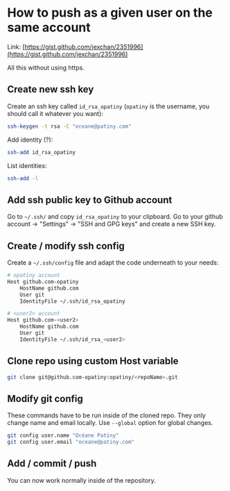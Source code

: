 # How to push as a given user on the same account

Link: [https://gist.github.com/jexchan/2351996](https://gist.github.com/jexchan/2351996)

All this without using https.

## Create new ssh key

Create an ssh key called `id_rsa_opatiny` (`opatiny` is the username, you should call it whatever you want):

```bash
ssh-keygen -t rsa -C "oceane@patiny.com"
```

Add identity (?):

```bash
ssh-add id_rsa_opatiny
```

List identities:

```bash
ssh-add -l
```

## Add ssh public key to Github account

Go to `~/.ssh/` and copy `id_rsa_opatiny` to your clipboard. Go to your github account -> "Settings" -> "SSH and GPG keys" and create a new SSH key.

## Create / modify ssh config

Create a `~/.ssh/config` file and adapt the code underneath to your needs:

```bash
# opatiny account
Host github.com-opatiny
	HostName github.com
	User git
	IdentityFile ~/.ssh/id_rsa_opatiny

# <user2> account
Host github.com-<user2>
	HostName github.com
	User git
	IdentityFile ~/.ssh/id_rsa_<user2>
```

## Clone repo using custom Host variable

```bash
git clone git@github.com-opatiny:opatiny/<repoName>.git
```

## Modify git config

These commands have to be run inside of the cloned repo. They only change name and email locally. Use `--global` option for global changes.

```bash
git config user.name "Océane Patiny"
git config user.email "oceane@patiny.com"
```

## Add / commit / push

You can now work normally inside of the repository.
